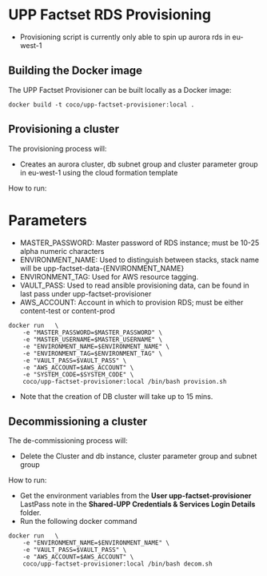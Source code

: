 # UPP Factset RDS Provisioning

* Provisioning script is currently only able to spin up aurora rds in eu-west-1

## Building the Docker image

The UPP Factset Provisioner can be built locally as a Docker image:

`docker build -t coco/upp-factset-provisioner:local .`

## Provisioning a cluster

The provisioning process will:

* Creates an aurora cluster, db subnet group and cluster parameter group in eu-west-1 using the cloud formation template

How to run:

# Parameters

* MASTER_PASSWORD: Master password of RDS instance; must be 10-25 alpha numeric characters
* ENVIRONMENT_NAME: Used to distinguish between stacks, stack name will be upp-factset-data-{ENVIRONMENT_NAME}
* ENVIRONMENT_TAG: Used for AWS resource tagging.
* VAULT_PASS: Used to read ansible provisioning data, can be found in last pass under upp-factset-provisioner
* AWS_ACCOUNT: Account in which to provision RDS; must be either content-test or content-prod

```
docker run   \
    -e "MASTER_PASSWORD=$MASTER_PASSWORD" \
    -e "MASTER_USERNAME=$MASTER_USERNAME" \
    -e "ENVIRONMENT_NAME=$ENVIRONMENT_NAME" \
    -e "ENVIRONMENT_TAG=$ENVIRONMENT_TAG" \
    -e "VAULT_PASS=$VAULT_PASS" \
    -e "AWS_ACCOUNT=$AWS_ACCOUNT" \
    -e "SYSTEM_CODE=$SYSTEM_CODE" \
    coco/upp-factset-provisioner:local /bin/bash provision.sh
```

- Note that the creation of DB cluster will take up to 15 mins.

## Decommissioning a cluster

The de-commissioning process will:

* Delete the Cluster and db instance, cluster parameter group and subnet group

How to run:

- Get the environment variables from the **User upp-factset-provisioner** LastPass note in the **Shared-UPP Credentials & Services Login Details** folder.
- Run the following docker command

```
docker run   \
    -e "ENVIRONMENT_NAME=$ENVIRONMENT_NAME" \
    -e "VAULT_PASS=$VAULT_PASS" \
    -e "AWS_ACCOUNT=$AWS_ACCOUNT" \
    coco/upp-factset-provisioner:local /bin/bash decom.sh
```
